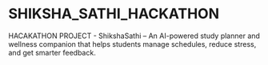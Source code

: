 # SHIKSHA_SATHI_HACKATHON
HACAKATHON PROJECT - ShikshaSathi – An AI-powered study planner and wellness companion that helps students manage schedules, reduce stress, and get smarter feedback.

